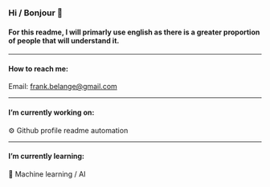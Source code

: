 ### Hi / Bonjour 👋
#### For this readme, I will primarly use english as there is a greater proportion of people that will understand it.

---
#### How to reach me:
Email: frank.belange@gmail.com

---
#### I’m currently working on:
⚙ Github profile readme automation

---
#### I’m currently learning:
🧠 Machine learning / AI
